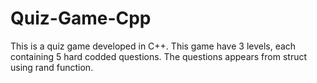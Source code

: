 # Quiz-Game-Cpp
This is a quiz game developed in C++. This game have 3 levels, each containing 5 hard codded questions. The questions appears from struct using rand function. 
